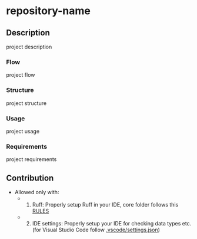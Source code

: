 
# repository-name

## Description
project description

### Flow
project flow

### Structure
project structure

### Usage
project usage

### Requirements
project requirements

## Contribution
- Allowed only with:
    - 1) Ruff: Properly setup Ruff in your IDE, core folder follows this [RULES](https://github.com/sweps91/new-python-repository-template/blob/main/pyproject.toml)
    - 2) IDE settings: Properly setup your IDE for checking data types etc. (for Visual Studio Code follow [.vscode/settings.json](https://github.com/sweps91/new-python-repository-template/blob/main/.vscode/settings.json))
